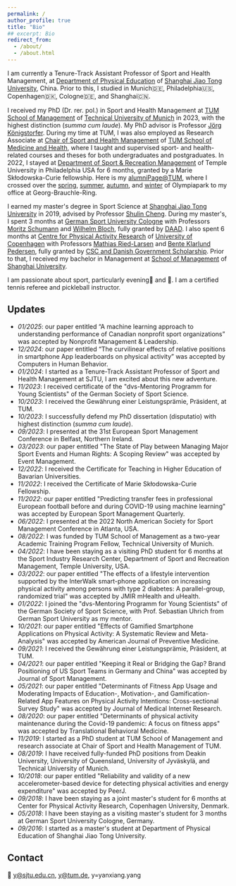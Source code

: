 ```yaml
---
permalink: /
author_profile: true
title: "Bio"
## excerpt: Bio
redirect_from: 
  - /about/
  - /about.html
---
```


I am currently a Tenure-Track Assistant Professor of Sport and Health Management, at [Department of Physical Education](https://tiyuxi.sjtu.edu.cn) of [Shanghai Jiao Tong University](https://www.sjtu.edu.cn/), China. Prior to this, I studied in Munich🇩🇪, Philadelphia🇺🇸, Copenhagen🇩🇰, Cologne🇩🇪, and Shanghai🇨🇳.

I received my PhD (Dr. rer. pol.) in Sport and Health Management at [TUM School of Management](https://www.mgt.tum.de/) of [Technical University of Munich](https://www.tum.de/) in 2023, with the highest distinction (_summa cum laude_). My PhD advisor is Professor [Jörg Königstorfer](https://www.sg.tum.de/en/mgt/team/ordinarius/). During my time at TUM, I was also employed as Research Associate at [Chair of Sport and Health Management](https://www.sg.tum.de/en/mgt/home/) of [TUM School of Medicine and Health](https://www.mh.tum.de/en/mh/homepage/), where I taught and supervised sport- and health-related courses and theses for both undergraduates and postgraduates. In 2022, I stayed at [Department of Sport & Recreation Management](https://sthm.temple.edu/sport-and-recreation-management/) of Temple University in Philadelphia USA for 6 months, granted by a Marie Skłodowska-Curie fellowship. Here is my [alumniPage@TUM](https://www.hs.mh.tum.de/en/mgt/team/alumni/personal-information-yanxiang-yang/), where I crossed over the [spring](https://yanxiang-yang.github.io/images/path1.jpg), [summer](https://yanxiang-yang.github.io/images/path2.jpg), [autumn](https://yanxiang-yang.github.io/images/path3.jpg), and [winter](https://yanxiang-yang.github.io/images/path4.jpg) of Olympiapark to my office at Georg-Brauchle-Ring.

I earned my master's degree in Sport Science at [Shanghai Jiao Tong University](https://www.sjtu.edu.cn/) in 2019, advised by Professor [Shulin Cheng](https://www.researchgate.net/profile/Sulin-Cheng). During my master's, I spent 3 months at [German Sport University Cologne](https://www.dshs-koeln.de/) with Professors [Moritz Schumann](https://www.tu-chemnitz.de/hsw/ab/prof/sportmedizin/professur/leitung.php.en) and [Wilhelm Bloch](https://www.dshs-koeln.de/visitenkarte/person/univ-prof-dr-wilhelm-bloch/), fully granted by [DAAD](https://www.daad.org.cn/zh/find-funding/funding-programmes-in-germany/master-short-term-scholarship). I also spent 6 months at [Centre for Physical Activity Research](https://aktivsundhed.dk/da/) of [University of Copenhagen](https://www.ku.dk/english/) with Professors [Mathias Ried-Larsen](https://www.aktivsundhed.dk/riedlarsen-group) and [Bente Klarlund Pedersen](https://scholar.google.com/citations?user=iVihIzAAAAAJ&hl=en&oi=ao), fully granted by [CSC and Danish Government Scholarship](https://www.csc.edu.cn/chuguo). Prior to that, I received my bachelor in Management at [School of Management](https://ms.shu.edu.cn) of [Shanghai University](https://shu.edu.cn/).

I am passionate about sport, particularly evening🏃 and 🎾. I am a certified tennis referee and pickleball instructor.


## Updates

* _01/2025_: our paper entitled “A machine learning approach to understanding performance of Canadian nonprofit sport organizations” was accepted by Nonprofit Management & Leadership.
* _12/2024_: our paper entitled “The curvilinear effects of relative positions in smartphone App leaderboards on physical activity” was accepted by Computers in Human Behavior.
* _01/2024_: I started as a Tenure-Track Assistant Professor of Sport and Health Management at SJTU, I am excited about this new adventure.
* _11/2023_: I received certificate of the "dvs-Mentoring Programm for Young Scientists" of the German Society of Sport Science.
* _10/2023_: I received the Gewährung einer Leistungsprämie, Präsident, at TUM.
* _10/2023_: I successfully defend my PhD dissertation (disputatio) with highest distinction (_summa cum laude_).
* _09/2023_: I presented at the 31st European Sport Management Conference in Belfast, Northern Ireland.
* _03/2023_: our paper entitled "The State of Play between Managing Major Sport Events and Human Rights: A Scoping Review" was accepted by Event Management.
* _12/2022_: I received the Certificate for Teaching in Higher Education of Bavarian Universities.
* _11/2022_: I received the Certificate of Marie Skłodowska-Curie Fellowship.
* _11/2022_: our paper entitled "Predicting transfer fees in professional European football before and during COVID-19 using machine learning" was accepted by European Sport Management Quarterly.
* _06/2022_: I presented at the 2022 North American Society for Sport Management Conference in Atlanta, USA.
* _08/2022_: I was funded by TUM School of Management as a two-year Academic Training Program Fellow, Technical University of Munich.
* _04/2022_: I have been staying as a visiting PhD student for 6 months at the Sport Industry Research Center, Department of Sport and Recreation Management, Temple University, USA.
* _03/2022_: our paper entitled "The effects of a lifestyle intervention supported by the InterWalk smart-phone application on increasing physical activity among persons with type 2 diabetes: A parallel-group, randomized trial" was accepted by JMIR mHealth and uHealth.
* _01/2022_: I joined the "dvs-Mentoring Programm for Young Scientists" of the German Society of Sport Science, with Prof. Sebastian Uhrich from German Sport University as my mentor.
* _10/2021_: our paper entitled "Effects of Gamified Smartphone Applications on Physical Activity: A Systematic Review and Meta-Analysis" was accepted by American Journal of Preventive Medicine.
* _09/2021_: I received the Gewährung einer Leistungsprämie, Präsident, at TUM.
* _04/2021_: our paper entitled "Keeping it Real or Bridging the Gap? Brand Positioning of US Sport Teams in Germany and China" was accepted by Journal of Sport Management.
* _05/2021_: our paper entitled "Determinants of Fitness App Usage and Moderating Impacts of Education-, Motivation-, and Gamification-Related App Features on Physical Activity Intentions: Cross-sectional Survey Study" was accepted by Journal of Medical Internet Research.
* _08/2020_: our paper entitled "Determinants of physical activity maintenance during the Covid-19 pandemic: A focus on fitness apps" was accepted by Translational Behavioral Medicine.
* _11/2019_: I started as a PhD student at TUM School of Management and research associate at Chair of Sport and Health Management of TUM.
* _08/2019_: I have received fully-funded PhD positions from Deakin University, University of Queensland, University of Jyväskylä, and Technical University of Munich.
* _10/2018_: our paper entitled "Reliability and validity of a new accelerometer-based device for detecting physical activities and energy expenditure" was accepted by PeerJ.
* _09/2018_: I have been staying as a joint master's student for 6 months at Center for Physical Activity Research, Copenhagen University, Denmark.
* _05/2018_: I have been staying as a visiting master's student for 3 months at German Sport University Cologne, Germany.
* _09/2016_: I started as a master's student at Department of Physical Education of Shanghai Jiao Tong University.

## Contact

📧 y@sjtu.edu.cn, y@tum.de, y=yanxiang.yang
